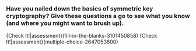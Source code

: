 ### Have you nailed down the basics of symmetric key cryptography? Give these questions a go to see what you know (and where you might want to brush up).
{Check It!|assessment}(fill-in-the-blanks-3101450858)
{Check It!|assessment}(multiple-choice-2647053800)



